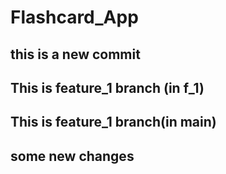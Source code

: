 # Flashcard_App
## this is a new commit
## This is feature_1 branch (in f_1)
## This is feature_1 branch(in main)
## some new changes
